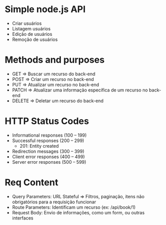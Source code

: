 # Simple node.js API
- Criar usuários
- Listagem usuários
- Edição de usuários
- Remoção de usuários

# Methods and purposes
- GET => Buscar um recurso do back-end
- POST => Criar um recurso no back-end
- PUT => Atualizar um recurso no back-end
- PATCH => Atualizar uma informação específica de um recurso no back-end
- DELETE => Deletar um recurso do back-end

# HTTP Status Codes
- Informational responses (100 – 199)
- Successful responses (200 – 299)
  - 201: Entity created
- Redirection messages (300 – 399)
- Client error responses (400 – 499)
- Server error responses (500 – 599)

# Req Content
- Query Parameters: URL Stateful => Filtros, paginação, itens não obrigatórios para a requisição funcionar
- Route Parameters: Identificam um recurso (ex: /api/book/1)
- Request Body: Envio de informações, como um form, ou outras interfaces